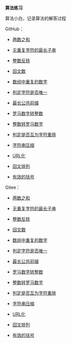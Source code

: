 **算法练习**

算法小白，记录算法的解答过程

GitHub：

* [两数之和](https://github.com/zjhpure/algorithmPractice/tree/master/src/main/java/org/pure/algorithm/twoSum/title.md)

* [无重复字符的最长子串](https://github.com/zjhpure/algorithmPractice/tree/master/src/main/java/org/pure/algorithm/longestSubstring/title.md)

* [整数反转](https://github.com/zjhpure/algorithmPractice/tree/master/src/main/java/org/pure/algorithm/palindromeNum/title.md)

* [回文数](https://github.com/zjhpure/algorithmPractice/tree/master/src/main/java/org/pure/algorithm/intReverse/title.md)

* [数组中重复的数字](https://github.com/zjhpure/algorithmPractice/tree/master/src/main/java/org/pure/algorithm/repeatNum/title.md)

* [判定字符是否唯一](https://github.com/zjhpure/algorithmPractice/tree/master/src/main/java/org/pure/algorithm/strIsUnique/title.md)

* [最长公共前缀](https://github.com/zjhpure/algorithmPractice/tree/master/src/main/java/org/pure/algorithm/longestCommonPre/title.md)

* [罗马数字转整数](https://github.com/zjhpure/algorithmPractice/tree/master/src/main/java/org/pure/algorithm/romanToInt/title.md)

* [整数转罗马数字](https://github.com/zjhpure/algorithmPractice/tree/master/src/main/java/org/pure/algorithm/intToRoman/title.md)

* [判定是否互为字符重排](https://github.com/zjhpure/algorithmPractice/tree/master/src/main/java/org/pure/algorithm/stringRepeatPermutation/title.md)

* [字符串压缩](https://github.com/zjhpure/algorithmPractice/tree/master/src/main/java/org/pure/algorithm/stringCompress/title.md)

* [URL化](https://github.com/zjhpure/algorithmPractice/tree/master/src/main/java/org/pure/algorithm/stringToUrl/title.md)

* [回文排列](https://github.com/zjhpure/algorithmPractice/tree/master/src/main/java/org/pure/algorithm/palindromePermutation/title.md)

* [有效的括号](https://github.com/zjhpure/algorithmPractice/tree/master/src/main/java/org/pure/algorithm/validParentheses/title.md)

Gitee：

* [两数之和](https://gitee.com/zjhpure/algorithm-practice/tree/master/src/main/java/org/pure/algorithm/twoSum/title.md)

* [无重复字符的最长子串](https://gitee.com/zjhpure/algorithm-practice/tree/master/src/main/java/org/pure/algorithm/longestSubstring/title.md)

* [整数反转](https://gitee.com/zjhpure/algorithm-practice/tree/master/src/main/java/org/pure/algorithm/palindromeNum/title.md)

* [回文数](https://gitee.com/zjhpure/algorithm-practice/tree/master/src/main/java/org/pure/algorithm/intReverse/title.md)

* [数组中重复的数字](https://gitee.com/zjhpure/algorithm-practice/tree/master/src/main/java/org/pure/algorithm/repeatNum/title.md)

* [判定字符是否唯一](https://gitee.com/zjhpure/algorithm-practice/tree/master/src/main/java/org/pure/algorithm/strIsUnique/title.md)

* [最长公共前缀](https://gitee.com/zjhpure/algorithm-practice/tree/master/src/main/java/org/pure/algorithm/longestCommonPre/title.md)

* [罗马数字转整数](https://gitee.com/zjhpure/algorithm-practice/tree/master/src/main/java/org/pure/algorithm/romanToInt/title.md)

* [整数转罗马数字](https://gitee.com/zjhpure/algorithm-practice/tree/master/src/main/java/org/pure/algorithm/intToRoman/title.md)

* [判定是否互为字符重排](https://gitee.com/zjhpure/algorithm-practice/tree/master/src/main/java/org/pure/algorithm/stringRepeatPermutation/title.md)

* [字符串压缩](https://gitee.com/zjhpure/algorithm-practice/tree/master/src/main/java/org/pure/algorithm/stringCompress/title.md)

* [URL化](https://gitee.com/zjhpure/algorithm-practice/tree/master/src/main/java/org/pure/algorithm/stringToUrl/title.md)

* [回文排列](https://gitee.com/zjhpure/algorithm-practice/tree/master/src/main/java/org/pure/algorithm/palindromePermutation/title.md)

* [有效的括号](https://gitee.com/zjhpure/algorithm-practice/tree/master/src/main/java/org/pure/algorithm/validParentheses/title.md)
